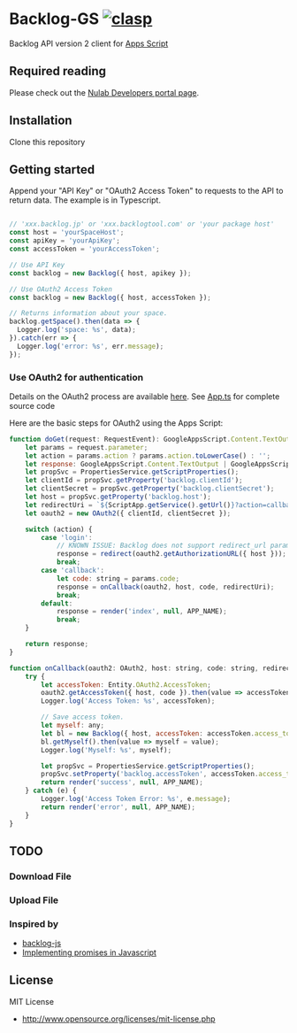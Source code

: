 # Backlog-GS [![clasp](https://img.shields.io/badge/built%20with-clasp-4285f4.svg)](https://github.com/google/clasp)

Backlog API version 2 client for [Apps Script](https://developers.google.com/apps-script/)

## Required reading
Please check out the [Nulab Developers portal page](http://developer.nulab-inc.com/docs/backlog/api/2/).

## Installation

Clone this repository

## Getting started
Append your "API Key" or "OAuth2 Access Token" to requests to the API to return data. The example is in Typescript.

``` javascript

// 'xxx.backlog.jp' or 'xxx.backlogtool.com' or 'your package host'
const host = 'yourSpaceHost';
const apiKey = 'yourApiKey';
const accessToken = 'yourAccessToken';

// Use API Key
const backlog = new Backlog({ host, apikey });

// Use OAuth2 Access Token
const backlog = new Backlog({ host, accessToken });

// Returns information about your space.
backlog.getSpace().then(data => {
  Logger.log('space: %s', data);
}).catch(err => {
  Logger.log('error: %s', err.message);
});

```

### Use OAuth2 for authentication

Details on the OAuth2 process are available [here](https://developer.nulab-inc.com/docs/backlog/auth#oauth2). See [App.ts](src/App.ts) for complete source code

Here are the basic steps for OAuth2 using the Apps Script:
```` javascript
function doGet(request: RequestEvent): GoogleAppsScript.Content.TextOutput | GoogleAppsScript.HTML.HtmlOutput {
    let params = request.parameter;
    let action = params.action ? params.action.toLowerCase() : '';
    let response: GoogleAppsScript.Content.TextOutput | GoogleAppsScript.HTML.HtmlOutput;
    let propSvc = PropertiesService.getScriptProperties();
    let clientId = propSvc.getProperty('backlog.clientId');
    let clientSecret = propSvc.getProperty('backlog.clientSecret');
    let host = propSvc.getProperty('backlog.host');
    let redirectUri = `${ScriptApp.getService().getUrl()}?action=callback`
    let oauth2 = new OAuth2({ clientId, clientSecret });

    switch (action) {
        case 'login':
            // KNOWN ISSUE: Backlog does not support redirect_url parameter 
            response = redirect(oauth2.getAuthorizationURL({ host }));
            break;
        case 'callback':
            let code: string = params.code;
            response = onCallback(oauth2, host, code, redirectUri);
            break;
        default:
            response = render('index', null, APP_NAME);
            break;
    }

    return response;
}

function onCallback(oauth2: OAuth2, host: string, code: string, redirectUri?: string): GoogleAppsScript.Content.TextOutput | GoogleAppsScript.HTML.HtmlOutput {
    try {
        let accessToken: Entity.OAuth2.AccessToken;
        oauth2.getAccessToken({ host, code }).then(value => accessToken = value);
        Logger.log('Access Token: %s', accessToken);

        // Save access token.
        let myself: any;
        let bl = new Backlog({ host, accessToken: accessToken.access_token });
        bl.getMyself().then(value => myself = value);
        Logger.log('Myself: %s', myself);

        let propSvc = PropertiesService.getScriptProperties();
        propSvc.setProperty('backlog.accessToken', accessToken.access_token);
        return render('success', null, APP_NAME);
    } catch (e) {
        Logger.log('Access Token Error: %s', e.message);
        return render('error', null, APP_NAME);
    }
}
````

## TODO

### Download File

### Upload File

### Inspired by

* [backlog-js](https://github.com/nulab/backlog-js)
* [Implementing promises in Javascript](https://www.mcieslar.com/implementing-promises-in-javascript)

## License

MIT License

* http://www.opensource.org/licenses/mit-license.php

